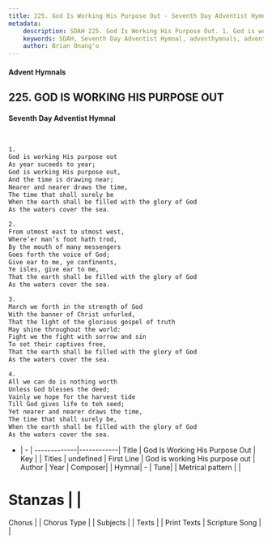 ```yaml
---
title: 225. God Is Working His Purpose Out - Seventh Day Adventist Hymnal
metadata:
    description: SDAH 225. God Is Working His Purpose Out. 1. God is working His purpose out As year suceeds to year; God is working His purpose out, And the time is drawing near; Nearer and nearer draws the time, The time that shall surely be When the earth shall be filled with the glory of God As the waters cover the sea.
    keywords: SDAH, Seventh Day Adventist Hymnal, adventhymnals, advent hymnals, God Is Working His Purpose Out, God is working His purpose out 
    author: Brian Onang'o
---
```


#### Advent Hymnals
## 225. GOD IS WORKING HIS PURPOSE OUT
#### Seventh Day Adventist Hymnal

```txt


1.
God is working His purpose out
As year suceeds to year;
God is working His purpose out,
And the time is drawing near;
Nearer and nearer draws the time,
The time that shall surely be
When the earth shall be filled with the glory of God
As the waters cover the sea.

2.
From utmost east to utmost west,
Where’er man’s foot hath trod,
By the mouth of many messengers
Goes forth the voice of God;
Give ear to me, ye confinents,
Ye isles, give ear to me,
That the earth shall be filled with the glory of God
As the waters cover the sea.

3.
March we forth in the strength of God
With the banner of Christ unfurled,
That the light of the glorious gospel of truth
May shine throughout the world:
Fight we the fight with sorrow and sin
To set their captives free,
That the earth shall be filled with the glory of God
As the waters cover the sea.

4.
All we can do is nothing worth
Unless God blesses the deed;
Vainly we hope for the harvest tide
Till God gives life to teh seed;
Yet nearer and nearer draws the time,
The time that shall surely be,
When the earth shall be filled with the glory of God
As the waters cover the sea.


```

- |   -  |
-------------|------------|
Title | God Is Working His Purpose Out |
Key |  |
Titles | undefined |
First Line | God is working His purpose out |
Author | 
Year | 
Composer|  |
Hymnal|  - |
Tune|  |
Metrical pattern | |
# Stanzas |  |
Chorus |  |
Chorus Type |  |
Subjects |  |
Texts |  |
Print Texts | 
Scripture Song |  |
  
